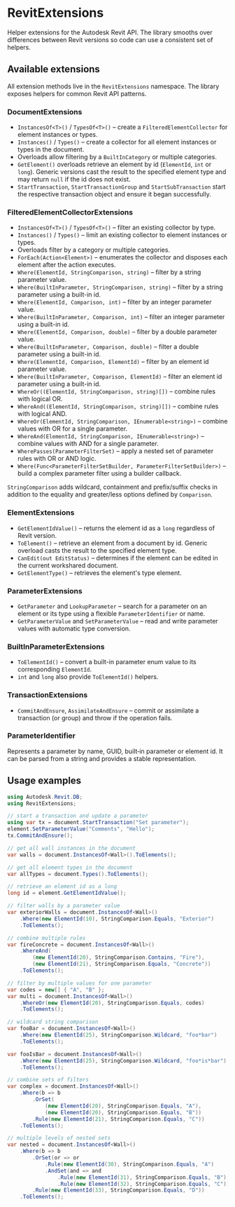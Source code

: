 # RevitExtensions

Helper extensions for the Autodesk Revit API. The library smooths over differences between Revit versions so code can use a consistent set of helpers.

## Available extensions

All extension methods live in the `RevitExtensions` namespace. The library exposes helpers for common Revit API patterns.

### DocumentExtensions

- `InstancesOf<T>()` / `TypesOf<T>()` – create a `FilteredElementCollector` for element instances or types.
- `Instances()` / `Types()` – create a collector for all element instances or types in the document.
- Overloads allow filtering by a `BuiltInCategory` or multiple categories.
- `GetElement()` overloads retrieve an element by id (`ElementId`, `int` or `long`).
  Generic versions cast the result to the specified element type and may return
  `null` if the id does not exist.
- `StartTransaction`, `StartTransactionGroup` and `StartSubTransaction` start the respective transaction object and ensure it began successfully.

### FilteredElementCollectorExtensions

- `InstancesOf<T>()` / `TypesOf<T>()` – filter an existing collector by type.
- `Instances()` / `Types()` – limit an existing collector to element instances or types.
- Overloads filter by a category or multiple categories.
- `ForEach(Action<Element>)` – enumerates the collector and disposes each element after the action executes.
 - `Where(ElementId, StringComparison, string)` – filter by a string parameter value.
 - `Where(BuiltInParameter, StringComparison, string)` – filter by a string parameter using a built-in id.
 - `Where(ElementId, Comparison, int)` – filter by an integer parameter value.
 - `Where(BuiltInParameter, Comparison, int)` – filter an integer parameter using a built-in id.
 - `Where(ElementId, Comparison, double)` – filter by a double parameter value.
 - `Where(BuiltInParameter, Comparison, double)` – filter a double parameter using a built-in id.
 - `Where(ElementId, Comparison, ElementId)` – filter by an element id parameter value.
 - `Where(BuiltInParameter, Comparison, ElementId)` – filter an element id parameter using a built-in id.
- `WhereOr((ElementId, StringComparison, string)[])` – combine rules with logical OR.
- `WhereAnd((ElementId, StringComparison, string)[])` – combine rules with logical AND.
- `WhereOr(ElementId, StringComparison, IEnumerable<string>)` – combine values with OR for a single parameter.
- `WhereAnd(ElementId, StringComparison, IEnumerable<string>)` – combine values with AND for a single parameter.
- `WherePasses(ParameterFilterSet)` – apply a nested set of parameter rules with OR or AND logic.
- `Where(Func<ParameterFilterSetBuilder, ParameterFilterSetBuilder>)` – build a complex parameter filter using a builder callback.

`StringComparison` adds wildcard, containment and prefix/suffix checks in addition to the equality and greater/less options defined by `Comparison`.

### ElementExtensions

- `GetElementIdValue()` – returns the element id as a `long` regardless of Revit version.
- `ToElement()` – retrieve an element from a document by id. Generic overload
  casts the result to the specified element type.
- `CanEdit(out EditStatus)` – determines if the element can be edited in the current workshared document.
- `GetElementType()` – retrieves the element's type element.

### ParameterExtensions

- `GetParameter` and `LookupParameter` – search for a parameter on an element or its type using a flexible `ParameterIdentifier` or name.
- `GetParameterValue` and `SetParameterValue` – read and write parameter values with automatic type conversion.

### BuiltInParameterExtensions

- `ToElementId()` – convert a built-in parameter enum value to its corresponding `ElementId`.
- `int` and `long` also provide `ToElementId()` helpers.

### TransactionExtensions

- `CommitAndEnsure`, `AssimilateAndEnsure` – commit or assimilate a transaction (or group) and throw if the operation fails.

### ParameterIdentifier

Represents a parameter by name, GUID, built‑in parameter or element id. It can be parsed from a string and provides a stable representation.

## Usage examples

```csharp
using Autodesk.Revit.DB;
using RevitExtensions;

// start a transaction and update a parameter
using var tx = document.StartTransaction("Set parameter");
element.SetParameterValue("Comments", "Hello");
tx.CommitAndEnsure();

// get all wall instances in the document
var walls = document.InstancesOf<Wall>().ToElements();

// get all element types in the document
var allTypes = document.Types().ToElements();

// retrieve an element id as a long
long id = element.GetElementIdValue();

// filter walls by a parameter value
var exteriorWalls = document.InstancesOf<Wall>()
    .Where(new ElementId(10), StringComparison.Equals, "Exterior")
    .ToElements();

// combine multiple rules
var fireConcrete = document.InstancesOf<Wall>()
    .WhereAnd(
        (new ElementId(20), StringComparison.Contains, "Fire"),
        (new ElementId(21), StringComparison.Equals, "Concrete"))
    .ToElements();

// filter by multiple values for one parameter
var codes = new[] { "A", "B" };
var multi = document.InstancesOf<Wall>()
    .WhereOr(new ElementId(20), StringComparison.Equals, codes)
    .ToElements();

// wildcard string comparison
var fooBar = document.InstancesOf<Wall>()
    .Where(new ElementId(25), StringComparison.Wildcard, "foo*bar")
    .ToElements();

var fooIsBar = document.InstancesOf<Wall>()
    .Where(new ElementId(25), StringComparison.Wildcard, "foo*is*bar")
    .ToElements();

// combine sets of filters
var complex = document.InstancesOf<Wall>()
    .Where(b => b
        .OrSet(
            (new ElementId(20), StringComparison.Equals, "A"),
            (new ElementId(20), StringComparison.Equals, "B"))
        .Rule(new ElementId(21), StringComparison.Equals, "C"))
    .ToElements();

// multiple levels of nested sets
var nested = document.InstancesOf<Wall>()
    .Where(b => b
        .OrSet(or => or
            .Rule(new ElementId(30), StringComparison.Equals, "A")
            .AndSet(and => and
                .Rule(new ElementId(31), StringComparison.Equals, "B")
                .Rule(new ElementId(32), StringComparison.Equals, "C")))
        .Rule(new ElementId(33), StringComparison.Equals, "D"))
    .ToElements();
```
